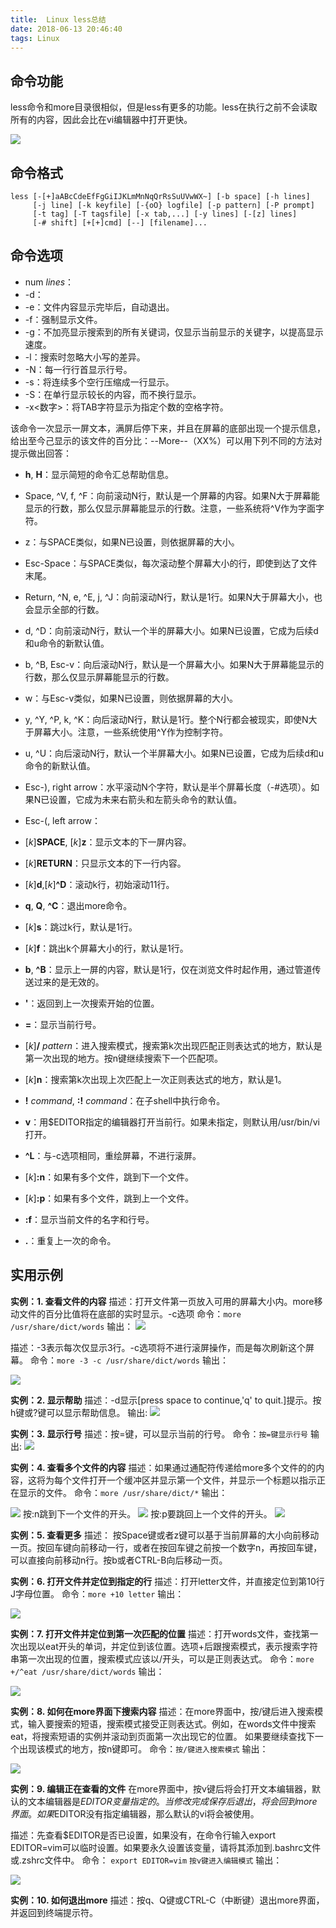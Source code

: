 ```yaml
---
title:  Linux less总结
date: 2018-06-13 20:46:40
tags: Linux
---
```



<!-- more -->
## 命令功能

less命令和more目录很相似，但是less有更多的功能。less在执行之前不会读取所有的内容，因此会比在vi编辑器中打开更快。

![](http://p9xqnn501.bkt.clouddn.com/less/less-man.png)

## 命令格式

```
less [-[+]aABcCdeEfFgGiIJKLmMnNqQrRsSuUVwWX~] [-b space] [-h lines] 
     [-j line] [-k keyfile] [-{oO} logfile] [-p pattern] [-P prompt] 
     [-t tag] [-T tagsfile] [-x tab,...] [-y lines] [-[z] lines] 
     [-# shift] [+[+]cmd] [--] [filename]... 
```

## 命令选项

- num *lines*：
- -d：
- -e：文件内容显示完毕后，自动退出。
- -f：强制显示文件。
- -g：不加亮显示搜索到的所有关键词，仅显示当前显示的关键字，以提高显示速度。
- -l：搜索时忽略大小写的差异。
- -N：每一行行首显示行号。
- -s：将连续多个空行压缩成一行显示。
- -S：在单行显示较长的内容，而不换行显示。
- -x<数字>：将TAB字符显示为指定个数的空格字符。


该命令一次显示一屏文本，满屏后停下来，并且在屏幕的底部出现一个提示信息，给出至今己显示的该文件的百分比：--More--（XX%）可以用下列不同的方法对提示做出回答：

- **h**, **H**：显示简短的命令汇总帮助信息。
- Space, ^V, f, ^F：向前滚动N行，默认是一个屏幕的内容。如果N大于屏幕能显示的行数，那么仅显示屏幕能显示的行数。注意，一些系统将^V作为字面字符。
- z：与SPACE类似，如果N已设置，则依据屏幕的大小。
- Esc-Space：与SPACE类似，每次滚动整个屏幕大小的行，即使到达了文件末尾。
- Return, ^N, e, ^E, j, ^J：向前滚动N行，默认是1行。如果N大于屏幕大小，也会显示全部的行数。
- d, ^D：向前滚动N行，默认一个半的屏幕大小。如果N已设置，它成为后续d和u命令的新默认值。
- b, ^B, Esc-v：向后滚动N行，默认是一个屏幕大小。如果N大于屏幕能显示的行数，那么仅显示屏幕能显示的行数。
- w：与Esc-v类似，如果N已设置，则依据屏幕的大小。
- y, ^Y, ^P, k, ^K：向后滚动N行，默认是1行。整个N行都会被现实，即使N大于屏幕大小。注意，一些系统使用^Y作为控制字符。
- u, ^U：向后滚动N行，默认一个半屏幕大小。如果N已设置，它成为后续d和u命令的新默认值。
- Esc-), right arrow：水平滚动N个字符，默认是半个屏幕长度（-#选项）。如果N已设置，它成为未来右箭头和左箭头命令的默认值。
- Esc-(, left arrow：


- [*k*]**SPACE**, [*k*]**z**：显示文本的下一屏内容。
- [*k*]**RETURN**：只显示文本的下一行内容。
- [*k*]**d**,[*k*]**^D**：滚动k行，初始滚动11行。
- **q**, **Q**, **^C**：退出more命令。
- [*k*]**s**：跳过k行，默认是1行。
- [*k*]**f**：跳出k个屏幕大小的行，默认是1行。
- **b**, **^B**：显示上一屏的内容，默认是1行，仅在浏览文件时起作用，通过管道传送过来的是无效的。
- **'**：返回到上一次搜索开始的位置。
- **=**：显示当前行号。
- [*k*]**/** *pattern*：进入搜索模式，搜索第k次出现匹配正则表达式的地方，默认是第一次出现的地方。按n键继续搜索下一个匹配项。
- [*k*]**n**：搜索第k次出现上次匹配上一次正则表达式的地方，默认是1。
- **!** *command*, **:!** *command*：在子shell中执行命令。
- **v**：用$EDITOR指定的编辑器打开当前行。如果未指定，则默认用/usr/bin/vi打开。
- **^L**：与-c选项相同，重绘屏幕，不进行滚屏。
- [*k*]**:n**：如果有多个文件，跳到下一个文件。
- [*k*]**:p**：如果有多个文件，跳到上一个文件。
- **:f**：显示当前文件的名字和行号。
- **.**：重复上一次的命令。



## 实用示例

**实例：1. 查看文件的内容**
描述：打开文件第一页放入可用的屏幕大小内。more移动文件的百分比值将在底部的实时显示。-c选项
命令：`more /usr/share/dict/words`
输出：
![](http://p9xqnn501.bkt.clouddn.com/more/more.png)

描述：-3表示每次仅显示3行。-c选项将不进行滚屏操作，而是每次刷新这个屏幕。
命令：`more -3 -c /usr/share/dict/words`
输出：

![](http://p9xqnn501.bkt.clouddn.com/more/more-editor.png)

**实例：2. 显示帮助**
描述：-d显示[press space to continue,'q' to quit.]提示。按h键或?键可以显示帮助信息。
输出:
![](http://p9xqnn501.bkt.clouddn.com/more/more-h.png)


**实例：3. 显示行号**
描述：按=键，可以显示当前的行号。
命令：`按=键显示行号`
输出:
![](http://p9xqnn501.bkt.clouddn.com/more/more-=.png)


**实例：4. 查看多个文件的内容**
描述：如果通过通配符传递给more多个文件的的内容，这将为每个文件打开一个缓冲区并显示第一个文件，并显示一个标题以指示正在显示的文件。
命令：`more /usr/share/dict/*`
输出：

![](http://p9xqnn501.bkt.clouddn.com/more/more-n-p.png)
按:n跳到下一个文件的开头。
![](http://p9xqnn501.bkt.clouddn.com/more/more-next-file.png)
按:p要跳回上一个文件的开头。
![](http://p9xqnn501.bkt.clouddn.com/more/more-previous-file.png)

**实例：5. 查看更多**
描述：
按Space键或者z键可以基于当前屏幕的大小向前移动一页。按回车键向前移动一行，或者在按回车键之前按一个数字n，再按回车键，可以直接向前移动n行。按b或者CTRL-B向后移动一页。

**实例：6. 打开文件并定位到指定的行**
描述：打开letter文件，并直接定位到第10行J字母位置。
命令：`more +10 letter`
输出：

![](http://p9xqnn501.bkt.clouddn.com/more/more-to-line-number.png)


**实例：7. 打开文件并定位到第一次匹配的位置**
描述：打开words文件，查找第一次出现以eat开头的单词，并定位到该位置。选项+后跟搜索模式，表示搜索字符串第一次出现的位置，搜索模式应该以/开头，可以是正则表达式。
命令：`more +/^eat /usr/share/dict/words`
输出：

![](http://p9xqnn501.bkt.clouddn.com/more/more-wildcard.png)


**实例：8. 如何在more界面下搜索内容**
描述：在more界面中，按/键后进入搜索模式，输入要搜索的短语，搜索模式接受正则表达式。例如，在words文件中搜索eat，将搜索短语的实例并滚动到页面第一次出现它的位置。
如果要继续查找下一个出现该模式的地方，按n键即可。
命令：`按/键进入搜索模式`
输出：

![](http://p9xqnn501.bkt.clouddn.com/more/more-search.png)


**实例：9. 编辑正在查看的文件**
在more界面中，按v键后将会打开文本编辑器，默认的文本编辑器是$EDITOR变量指定的。当修改完成保存后退出，将会回到more界面。如果$EDITOR没有指定编辑器，那么默认的vi将会被使用。

描述：先查看$EDITOR是否已设置，如果没有，在命令行输入export EDITOR=vim可以临时设置。如果要永久设置该变量，请将其添加到.bashrc文件或.zshrc文件中。
命令：
`export EDITOR=vim`
`按v键进入编辑模式`
输出：

![](http://p9xqnn501.bkt.clouddn.com/more/more-editor.png)


**实例：10. 如何退出more**
描述：按q、Q键或CTRL-C（中断键）退出more界面，并返回到终端提示符。



